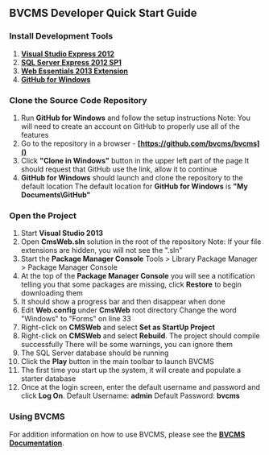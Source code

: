 <!--- HTML Links --->
[GHW]: http://windows.github.com/ "GitHub for Windows"
[DOC]: http://www.bvcms.com/doc "BVCMS Documentation"
[IDE]: http://www.visualstudio.com/en-us/downloads/
[SQL]: http://msdn.microsoft.com/en-us/evalcenter/hh230763.aspx
[WEB]: http://visualstudiogallery.msdn.microsoft.com/56633663-6799-41d7-9df7-0f2a504ca361

BVCMS Developer Quick Start Guide
---
### Install Development Tools
1. **[Visual Studio Express 2012][IDE]**
1. **[SQL Server Express 2012 SP1][SQL]**
1. **[Web Essentials 2013 Extension][WEB]**
1. **[GitHub for Windows][GHW]**

### Clone the Source Code Repository

1. Run **GitHub for Windows** and follow the setup instructions
	Note: You will need to create an account on GitHub to properly use all of the features
1. Go to the repository in a browser - **[https://github.com/bvcms/bvcms]()**
1. Click **"Clone in Windows"** button in the upper left part of the page
	It should request that GitHub use the link, allow it to continue
1. **GitHub for Windows** should launch and clone the repository to the default location
	The default location for **GitHub for Windows** is **"My Documents\\GitHub"**

### Open the Project

1. Start **Visual Studio 2013**
1. Open **CmsWeb.sln** solution in the root of the repository
	Note: If your file extensions are hidden, you will not see the ".sln"
1. Start the **Package Manager Console**
	Tools > Library Package Manager > Package Manager Console
1. At the top of the **Package Manager Console** you will see a notification telling you that some packages are missing, click **Restore** to begin downloading them
1. It should show a progress bar and then disappear when done
1. Edit **Web.config** under **CmsWeb** root directory
	Change the word "Windows" to "Forms" on line 33
1. Right-click on **CMSWeb** and select **Set as StartUp Project**
1. Right-click on **CMSWeb** and select **Rebuild**. The project should compile successfully
	There will be some warnings, you can ignore them
1. The SQL Server database should be running
1. Click the **Play** button in the main toolbar to launch BVCMS
1. The first time you start up the system, it will create and populate a starter database
1. Once at the login screen, enter the default username and password and click **Log On**.
	Default Username: **admin**
	Default Password: **bvcms**

### Using BVCMS

For addition information on how to use BVCMS, please see the **[BVCMS Documentation][DOC]**.
